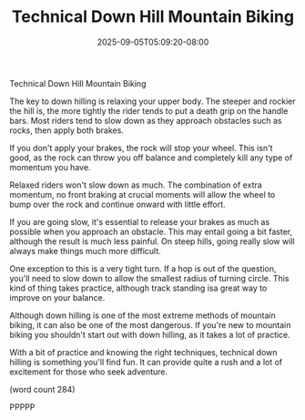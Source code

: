 ﻿---
title: "Technical Down Hill Mountain Biking"
date: 2025-09-05T05:09:20-08:00
description: "Mountain Biking Tips for Web Success"
featured_image: "/images/Mountain Biking.jpg"
tags: ["Mountain Biking"]
---

Technical Down Hill Mountain Biking

The key to down hilling is relaxing your upper body.
The steeper and rockier the hill is, the more tightly
the rider tends to put a death grip on the handle 
bars.  Most riders tend to slow down as they approach
obstacles such as rocks, then apply both brakes.  

If you don't apply your brakes, the rock will stop
your wheel.  This isn't good, as the rock can throw
you off balance and completely kill any type of 
momentum you have. 

Relaxed riders won't slow down as much.  The 
combination of extra momentum, no front braking at
crucial moments will allow the wheel to bump over
the rock and continue onward with little effort.

If you are going slow, it's essential to release 
your brakes as much as possible when you approach
an obstacle.  This may entail going a bit faster, 
although the result is much less painful.  On 
steep hills, going really slow will always make
things much more difficult.

One exception to this is a very tight turn.  If a 
hop is out of the question, you'll need to slow
down to allow the smallest radius of turning circle.
This kind of thing takes practice, although track
standing isa great way to improve on your balance.

Although down hilling is one of the most extreme
methods of mountain biking, it can also be one of 
the most dangerous.  If you're new to mountain biking
you shouldn't start out with down hilling, as it
takes a lot of practice.

With a bit of practice and knowing the right 
techniques, technical down hilling is something you'll
find fun.  It can provide quite a rush and a lot
of excitement for those who seek adventure.

(word count 284)

PPPPP
